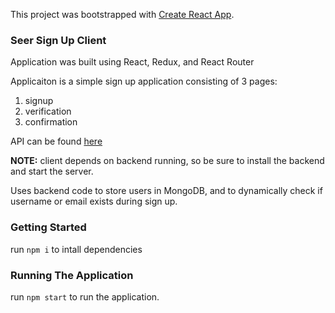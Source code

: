 This project was bootstrapped with [Create React App](https://github.com/facebook/create-react-app).

### Seer Sign Up Client

Application was built using React, Redux, and React Router

Applicaiton is a simple sign up application consisting of 3 pages: 
1) signup
2) verification
3) confirmation


API can be found [here](https://github.com/bsl333/seer-sign-up-api)

**NOTE:** client depends on backend running, so be sure to install the backend and start the server. 

Uses backend code to store users in MongoDB, and to dynamically check if username or email exists during sign up. 

### Getting Started

run `npm i` to intall dependencies

### Running The Application

run `npm start` to run the application. 
